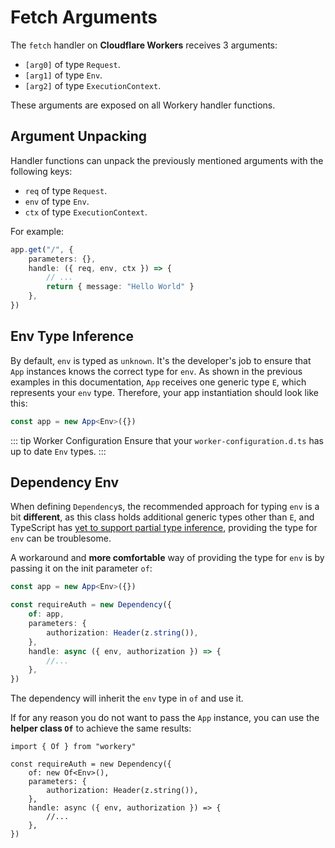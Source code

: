 # Fetch Arguments

The `fetch` handler on **Cloudflare Workers** receives 3 arguments:

- `[arg0]` of type `Request`.
- `[arg1]` of type `Env`.
- `[arg2]` of type `ExecutionContext`.

These arguments are exposed on all Workery handler functions.

## Argument Unpacking

Handler functions can unpack the previously mentioned arguments with the following keys:

- `req` of type `Request`.
- `env` of type `Env`.
- `ctx` of type `ExecutionContext`.

For example:

```ts {3}
app.get("/", {
    parameters: {},
    handle: ({ req, env, ctx }) => {
        // ...
        return { message: "Hello World" }
    },
})
```

## Env Type Inference

By default, `env` is typed as `unknown`. It's the developer's job to ensure that `App` instances knows the correct type for `env`. As shown in the previous examples in this documentation, `App` receives one generic type `E`, which represents your `env` type. Therefore, your app instantiation should look like this:

```ts
const app = new App<Env>({})
```

::: tip Worker Configuration
Ensure that your `worker-configuration.d.ts` has up to date `Env` types.
:::

## Dependency Env

When defining `Dependency`s, the recommended approach for typing `env` is a bit **different**, as this class holds additional generic types other than `E`, and TypeScript has [yet to support partial type inference](https://github.com/microsoft/TypeScript/issues/26242), providing the type for `env` can be troublesome.

A workaround and **more comfortable** way of providing the type for `env` is by passing it on the init parameter `of`:

```ts {4}
const app = new App<Env>({})

const requireAuth = new Dependency({
    of: app,
    parameters: {
        authorization: Header(z.string()),
    },
    handle: async ({ env, authorization }) => {
        //...
    },
})
```

The dependency will inherit the `env` type in `of` and use it.

If for any reason you do not want to pass the `App` instance, you can use the **helper class `Of`** to achieve the same results:

```ts{4}
import { Of } from "workery"

const requireAuth = new Dependency({
    of: new Of<Env>(),
    parameters: {
        authorization: Header(z.string()),
    },
    handle: async ({ env, authorization }) => {
        //...
    },
})
```
